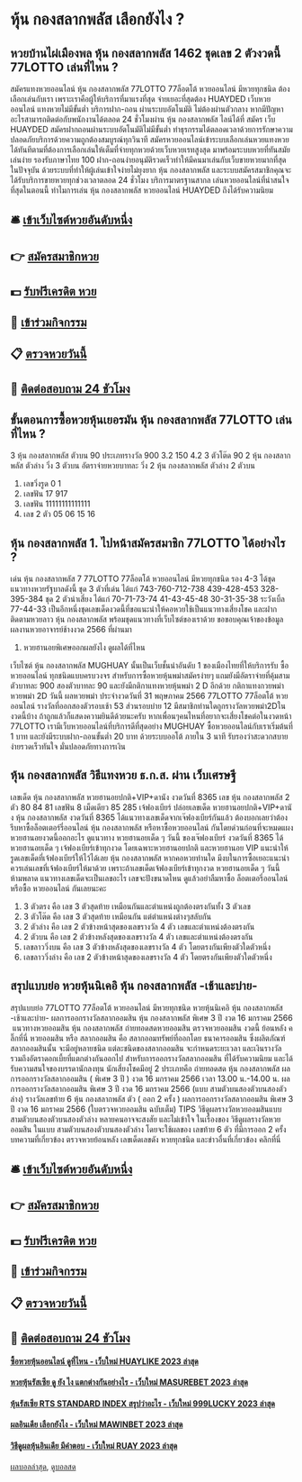 # หุ้น กองสลากพลัส เลือกยังไง ?
## หวยบ้านไผ่เมืองพล หุ้น กองสลากพลัส 1462 ชุดเลข 2 ตัวงวดนี้ 77LOTTO เล่นที่ไหน ?
สมัครแทงหวยออนไลน์ หุ้น กองสลากพลัส 77LOTTO 77ล็อตโต้ หวยออนไลน์ มีหวยทุกชนิด ต้องเลือกเล่นกับเรา เพราะเราคือผู้ให้บริการที่มาแรงที่สุด จ่ายเยอะที่สุดต้อง HUAYDED เว็บหวยออนไลน์ แทงหวยไม่มีขั้นต่ำ บริการฝาก-ถอน ผ่านระบบอัตโนมัติ ไม่ต้องผ่านตัวกลาง หากมีปัญหาอะไรสามารถติดต่อกับพนักงานได้ตลอด 24 ชั่วโมงผ่าน หุ้น กองสลากพลัส ไลน์ได้ที่
สมัคร เว็บ HUAYDED สมัครฝากถอนผ่านระบบอัตโนมัติไม่มีขั้นต่ำ ทำธุรกรรมได้ตลอดเวลาด้วยการรักษาความปลอดภัยบริการด้วยความถูกต้องสมบูรณ์ทุกวินาที สมัครหวยออนไลน์เข้าระบบเลือกเล่นหวยแทงหวยได้ทันทีตามที่ต้องการเลือกเล่นให้เต็มที่จ่ายทุกหวยด้วยเว็บหวยเรทสูงสุด มาพร้อมระบบหวยที่ทันสมัย​​เล่นง่าย รองรับภาษาไทย 100 ฝาก-ถอนง่ายอนุมัติรวดเร็วทำให้มีคนมาเล่นกับเว็บขายหวยมากที่สุดในปัจจุบัน ด้วยระบบที่ทำให้ผู้เล่นเข้าใจง่ายไม่ยุงยาก หุ้น กองสลากพลัส และระบบสมัครสมาชิกคุณจะได้รับบริการขายหวยทุกช่วงเวลาตลอด 24 ชั่วโมง บริการมาตรฐานสากล เล่นหวยออนไลน์ที่น่าสนใจที่สุดในตอนนี้ ทำไมการเล่น หุ้น กองสลากพลัส หวยออนไลน์ HUAYDED ถึงได้รับความนิยม

## 🛎 [เข้าเว็บไซต์หวยอันดับหนึ่ง](https://bit.ly/3BG5bNw)
## 👉 [สมัครสมาชิกหวย](https://bit.ly/3BG5bNw)
## 💵 [รับฟรีเครดิต หวย](https://bit.ly/3C3mvgS)
## 👑 [เข้าร่วมกิจกรรม](https://bit.ly/3C3mvgS)
## 📋 [ตรวจหวยวันนี้](https://bit.ly/3C3mvgS)
## 📱 [ติดต่อสอบถาม 24 ชัวโมง](https://bit.ly/3C3mvgS)

## ขั้นตอนการซื้อหวยหุ้นเยอรมัน หุ้น กองสลากพลัส 77LOTTO เล่นที่ไหน ?
3 หุ้น กองสลากพลัส ตัวบน
90
ประเภทรางวัล
900
3.2
150
4.2
3 ตัวโต๊ด
90
2 หุ้น กองสลากพลัส ตัวล่าง
วิ่ง 3 ตัวบน
อัตราจ่ายหวยบาทละ
วิ่ง 2 หุ้น กองสลากพลัส ตัวล่าง
2 ตัวบน
1. เลขวิ่งรูด 0 1
2. เลขฟัน 17 917
3. เลขฟัน 11111111111111
4. เลข 2 ตัว 05 06 15 16

## หุ้น กองสลากพลัส 1. ไปหน้าสมัครสมาชิก 77LOTTO ได้อย่างไร ?
เด่น หุ้น กองสลากพลัส 7 77LOTTO 77ล็อตโต้ หวยออนไลน์ มีหวยทุกชนิด รอง 4-3 ได้ชุดแนวทางหวยรัฐบาลดังนี้
ชุด 3 ตัวที่เด่น ได้แก่
743-760-712-738
439-428-453
328-395-384
ชุด 2 ตัวน่าเสี่ยง ได้แก่
70-71-73-74
41-43-45-48
30-31-35-38
ระวังเบิ้ล
77-44-33
เป็นอีกหนึ่งชุดเลขเด็ดงวดนี้ที่ขอแนะนำให้คอหวยใช้เป็นแนวทางเสี่ยงโชค และฝากติดตามหวยลาว หุ้น กองสลากพลัส พร้อมชุดแนวทางที่เว็บไซต์ของเราด้วย
ขอขอบคุณเจ้าของข้อมูล
ผลงานหวยอาจารย์ช้างงวด 2566 ที่ผ่านมา

1. หวยฮานอยพิเศษออกผลยังไง ดูผลได้ที่ไหน

เว็บไซต์ หุ้น กองสลากพลัส MUGHUAY นั้นเป็นเว็บชั้นนำอันดับ 1 ของเมืองไทยที่ให้บริการรับ ซื้อหวยออนไลน์ ทุกชนิดแบบครบวงจร สำหรับการซื้อหวยหุ้นพม่าสมัครง่ายๆ แถมยังมีอัตราจ่ายที่คุ้มสามตัวบาทละ 900 สองตัวบาทละ 90 และยังมีกติกาแทงหวยหุ้นพม่า 2 D อีกด้วย
กติกาแทงกวยพม่า หวยพม่า 2D วันนี้
ผลหวยพม่า ประจำงวดวันที่ 31 พฤษภาคม 2566 77LOTTO 77ล็อตโต้ หวยออนไลน์ รางวัลที่ออกสองตัวรอบเช้า 53 ส่วนรอบบ่าย 12 มีสมาชิกท่านใดถูกรางวัลหวยพม่า2Dในงวดนี้บ้าง ถ้าถูกแล้วก็แสดงความยินดีด้วยนะครับ หากเพื่อนๆคนไหนที่อยากจะเสี่ยงโชคต่อในงวดหน้า 77LOTTO เรามีเว็บหวยออนไลน์ที่บริการดีที่สุดอย่าง MUGHUAY ซื้อหวยออนไลน์กับเราเริ่มต้นที่ 1 บาท และยังมีระบบฝาก-ถอนขั้นต่ำ 20 บาท ด้วยระบบออโต้ ภายใน 3 นาที รับรองว่าสะดวกสบายง่ายรวดเร็วทันใจ มั่นปลอดภัยทางการเงิน

## หุ้น กองสลากพลัส วิธีแทงหวย ธ.ก.ส. ผ่าน เว็บเศรษฐี
เลขเด็ด หุ้น กองสลากพลัส หวยฮานอยปกติ+VIP+ดานัง งวดวันที่ 8365
เลข หุ้น กองสลากพลัส 2 ตัว 80 84 81
เลขฟัน 8
เม็ดเดียว 85 285
เจ้ฟองเบียร์ ปล่อยเลขเด็ด หวยฮานอยปกติ+VIP+ดานัง หุ้น กองสลากพลัส งวดวันที่ 8365
ได้แนวทางเลขเด็ดจากเจ๊ฟองเบียร์กันแล้ว ต้องบอกเลยว่าต้องรีบหาซื้อล็อตเตอร์รี่ออนไลน์ หุ้น กองสลากพลัส หรือหาซื้อหวยออนไลน์ กันโดยด่วนก่อนที่จะหมดแผง
หวยฮานอยงวดนี้ออกอะไร ดูแนวทาง หวยฮานอยเด็ด ๆ วันนี้ ของเจ๊ฟองเบียร์ งวดวันที่ 8365 ได้ หวยฮานอยเด็ด ๆ เจ้ฟองเบียร์เข้าทุกงวด โดยเฉพาะหวยฮานอยปกติ และหวยฮานอย VIP แนะนำให้รูดเลขเด็ดที่เจ้ฟองเบียร์ให้ไว้ได้เลย หุ้น กองสลากพลัส หากคอหวยท่านใด มีงบในการซื้อเยอะแนะนำควรเล่นเลขที่เจ้ฟองเบียร์ให้มาด้วย เพราะถ้าเลขเด็ดเจ้ฟองเบียร์เข้าทุกงวด หวยฮานอยเด็ด ๆ วันนี้ ห้ามพลาด แนวทางเลขเด็ดจะเป็นเลขอะไร เลขจะปังขนาดไหน ดูแล้วอย่าลืมหาซื้อ ล็อตเตอรี่ออนไลน์ หรือซื้อ หวยออนไลน์ กันเลยนะคะ
1. 3 ตัวตรง คือ เลข 3 ตัวสุดท้าย เหมือนกันและตำแหน่งถูกต้องตรงกันทั้ง 3 ตัวเลข
2. 3 ตัวโต๊ด คือ เลข 3 ตัวสุดท้าย เหมือนกัน แต่ตำแหน่งต่างๆสลับกัน
3. 2 ตัวล่าง คือ เลข 2 ตัวข้างหน้าสุดของเลขรางวัล 4 ตัว เลขและตำแหน่งต้องตรงกัน
4. 2 ตัวบน คือ เลข 2 ตัวข้างหลังสุดของเลขรางวัล 4 ตัว เลขและตำแหน่งต้องตรงกัน
5. เลขลาววิ่งบน คือ เลข 3 ตัวข้างหลังสุดของเลขรางวัล 4 ตัว โดยตรงกันเพียงตัวใดตัวหนึ่ง
6. เลขลาววิ่งล่าง คือ เลข 2 ตัวข้างหน้าสุดของเลขรางวัล 4 ตัว โดยตรงกันเพียงตัวใดตัวหนึ่ง

## สรุปแบบย่อ หวยหุ้นนิเคอิ หุ้น กองสลากพลัส -เช้าและบ่าย-
สรุปแบบย่อ 77LOTTO 77ล็อตโต้ หวยออนไลน์ มีหวยทุกชนิด หวยหุ้นนิเคอิ หุ้น กองสลากพลัส -เช้าและบ่าย- ผลการออกรางวัลสลากออมสิน หุ้น กองสลากพลัส พิเศษ 3 ปี งวด 16 มกราคม 2566
 แนวทางหวยออมสิน หุ้น กองสลากพลัส ถ่ายทอดสดหวยออมสิน ตรวจหวยออมสิน งวดนี้ ย้อนหลัง คลิ๊กที่นี่ 
หวยออมสิน หรือ สลากออมสิน คือ สลากออมทรัพย์ที่ออกโดย ธนาคารออมสิน ซึ่งผลิตภัณฑ์สลากออมสินนั้น จะมีอยู่หลายชนิด แต่ละชนิดของสลากออมสิน จะกำหนดระยะเวลา และเงินรางวัล รวมถึงอัตราดอกเบี้ยที่แตกต่างกันออกไป
สำหรับการออกรางวัลสลากออมสิน ที่ได้รับความนิยม และได้รับความสนใจของบรรดานักลงทุน นักเสี่ยงโชคมีอยู่ 2 ประเภทคือ
ถ่ายทอดสด หุ้น กองสลากพลัส ผลการออกรางวัลสลากออมสิน ( พิเศษ 3 ปี ) งวด 16 มกราคม 2566 เวลา 13.00 น.-14.00 น.
ผลการออกรางวัลสลากออมสิน พิเศษ 3 ปี งวด 16 มกราคม 2566 (แบบ สามตัวบนสองตัวบนสองตัวล่าง)
รางวัลเลขท้าย 6 หุ้น กองสลากพลัส ตัว ( ออก 2 ครั้ง )
ผลการออกรางวัลสลากออมสิน พิเศษ 3 ปี งวด 16 มกราคม 2566 (ใบตรวจหวยออมสิน ฉบับเต็ม)
TIPS วิธีดูผลรางวัลหวยออมสินแบบ สามตัวบนสองตัวบนสองตัวล่าง
หลายคนอาจจะสงสัย และไม่เข้าใจ ในเรื่องของ วิธีดูผลรางวัลหวยออมสิน ในแบบ สามตัวบนสองตัวบนสองตัวล่าง โดยจะใช้ผลของ เลขท้าย 6 ตัว ที่มีการออก 2 ครั้ง
บทความที่เกี่ยวข้อง
ตรวจหวยย้อนหลัง เลขเด็ดเลขดัง หวยทุกชนิด และข่าวอื่นที่เกี่ยวข้อง คลิกที่นี่

## 🛎 [เข้าเว็บไซต์หวยอันดับหนึ่ง](https://bit.ly/3BG5bNw)
## 👉 [สมัครสมาชิกหวย](https://bit.ly/3BG5bNw)
## 💵 [รับฟรีเครดิต หวย](https://bit.ly/3C3mvgS)
## 👑 [เข้าร่วมกิจกรรม](https://bit.ly/3C3mvgS)
## 📋 [ตรวจหวยวันนี้](https://bit.ly/3C3mvgS)
## 📱 [ติดต่อสอบถาม 24 ชัวโมง](https://bit.ly/3C3mvgS)

#### [ซื้อหวยหุ้นออนไลน์ ดูที่ไหน - เว็บใหม่ HUAYLIKE 2023 ล่าสุด](https://atom.io/themes/ซื้อหวยหุ้นออนไลน์%20ดูที่ไหน%20-%20เว็บใหม่%20huaylike%202023%20ล่าสุด)
#### [หวยหุ้นรัสเซีย ดู ยัง ไง แตกต่างกันอย่างไร - เว็บใหม่ MASUREBET 2023 ล่าสุด](https://atom.io/themes/หวยหุ้นรัสเซีย%20ดู%20ยัง%20ไง%20แตกต่างกันอย่างไร%20-%20เว็บใหม่%20masurebet%202023%20ล่าสุด)
#### [หุ้นรัสเซีย RTS STANDARD INDEX สรุปว่าอะไร - เว็บใหม่ 999LUCKY 2023 ล่าสุด](https://atom.io/themes/หุ้นรัสเซีย%20rts%20standard%20index%20สรุปว่าอะไร%20-%20เว็บใหม่%20999lucky%202023%20ล่าสุด)
#### [ผลอินเดีย เลือกยังไง - เว็บใหม่ MAWINBET 2023 ล่าสุด](https://atom.io/themes/ผลอินเดีย%20เลือกยังไง%20-%20เว็บใหม่%20mawinbet%202023%20ล่าสุด)
#### [วิธีดูผลหุ้นอินเดีย มีคำตอบ - เว็บใหม่ RUAY 2023 ล่าสุด](https://atom.io/themes/วิธีดูผลหุ้นอินเดีย%20มีคำตอบ%20-%20เว็บใหม่%20ruay%202023%20ล่าสุด)

[ผลบอลล่าสุด](https://siamsport.tv "ผลบอลล่าสุด"), [ดูบอลสด](https://siamsport.tv/ดูบอลสด "ดูบอลสด")